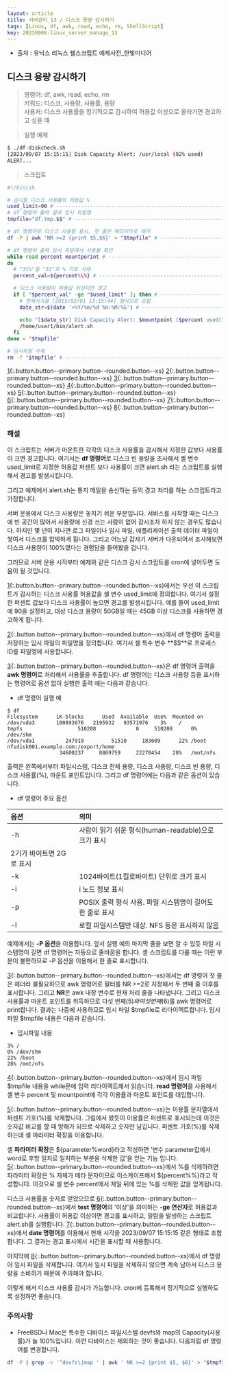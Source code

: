 ```yaml
---
layout: article
title: 서버관리_13 / 디스크 용량 감시하기
tags: [Linux, df, awk, read, echo, rm, ShellScript]
key: 20230908-linux_server_manage_13
---
```


- 출처 : 유닉스 리눅스 쉘스크립트 예제사전_한빛미디어

## 디스크 용량 감시하기

> 명령어: df, awk, read, echo, rm  
> 키워드: 디스크, 사용량, 사용률, 용량    
> 사용처: 디스크 사용률을 정기적으로 감시하여 허용값 이상으로 올라가면 경고하고 싶을 때 

> 실행 예제  

```bash
$ ./df-diskcheck.sh
[2023/09/07 15:15:15] Disk Capacity Alert: /usr/local (92% used)
ALERT...
```

> 스크립트

```bash
#!/bin/sh

# 감시할 디스크 사용률의 허용값 %
used_limit=90 # --------------------------------------------------------- 1
# df 명령어 출력 결과 임시 파일명
tmpfile="df.tmp.$$" # --------------------------------------------------- 2

# df 명령어로 디스크 사용량 표시. 첫 줄은 헤더이므로 제거
df -P | awk 'NR >=2 {print $5,$6}' > "$tmpfile" # ----------------------- 3

# df 명령어 출력 임시 파일에서 사용률 확인
while read percent mountporint # ---------------------------------------- 4
do
  # "31%"을 "31"로 % 기호 삭제
  percent_val=${percent%\%} # ------------------------------------------- 5

  # 디스크 사용량이 허용값 이상이면 경고
  if [ "$percent_val" -ge "$used_limit" ]; then # ----------------------- 6
    # 현재시각을 [2015/02/01 13:15:44] 형식으로 조합
    date_str=$(date '+%Y/%m/%d %H:%M:%S') # ----------------------------- 7

    echo "[$date_str] Disk Capacity Alert: $mountpoint ($percent used)"
    /home/user1/bin/alert.sh
  fi
done < "$tmpfile"

# 임시파일 삭제
rm -f "$tmpfile" # ------------------------------------------------------ 8
```

[1](#){:.button.button--primary.button--rounded.button--xs}
[2](#){:.button.button--primary.button--rounded.button--xs}
[3](#){:.button.button--primary.button--rounded.button--xs}
[4](#){:.button.button--primary.button--rounded.button--xs}
[5](#){:.button.button--primary.button--rounded.button--xs}
[6](#){:.button.button--primary.button--rounded.button--xs}
[7](#){:.button.button--primary.button--rounded.button--xs}
[8](#){:.button.button--primary.button--rounded.button--xs}


### **해설**

이 스크립트는 서버가 마운트한 각각의 디스크 사용률을 감시해서 지정한 값보다 사용률이 크면 경고합니다. 여기서는 **df 명령어**로 디스크 빈 용량을 조사해서 셸 변수 used_limit로 지정한 허용값 퍼센트 보다 사용률이 크면 alert.sh 라는 스크립트를 실행해서 경고를 발생시킵니다.

그리고 예제에서 alert.sh는 통지 메일을 송신하는 등의 경고 처리를 하는 스크립트라고 가정합니다.


서버 운용에서 디스크 사용량은 놓치기 쉬운 부분입니다. 서비스를 시작할 때는 디스크에 빈 공간이 많아서 사용량에 신경 쓰는 사람이 없어 감시조차 하지 않는 경우도 많습니다. 하지만 몇 년이 지나면 로그 파일이나 임시 파일, 애플리케이션 출력 데이터 파일이 쌓여서 디스크를 압박하게 됩니다. 그리고 어느날 갑자기 서버가 다운되어서 조사해보면 디스크 사용량이 100%였다는 경험담을 들어봤을 겁니다.

그러므로 서버 운용 시작부터 예제와 같은 디스크 감시 스크립트를 cron에 넣어두면 도움이 될 것입니다.

[1](#){:.button.button--primary.button--rounded.button--xs}에서는 우선 이 스크립트가 감시하는 디스크 사용률 허용값을 셸 변수 used_limit에 정의합니다. 여기서 설정한 퍼센트 값보다 디스크 사용률이 높으면 경고를 발생시킵니다. 예를 들어 used_limit에 90을 설정하고, 대상 디스크 용량이 50GB일 때는 45GB 이상 디스크를 사용하면 경고하게 됩니다.

[2](#){:.button.button--primary.button--rounded.button--xs}에서 df 명령어 출력을 저장하는 임시 파일의 파일명을 정의합니다. 여기서 셸 특수 변수 **$$**로 프로세스 ID를 파일명에 사용합니다.

[3](#){:.button.button--primary.button--rounded.button--xs}은 df 명령어 출력을 **awk 명령어**로 처리해서 사용률을 추출합니다. df 명령어는 디스크 사용량 등을 표시하는 명령어로 옵션 없이 실행한 출력 예는 다음과 같습니다.

- df 명령어 실행 예

```
$ df
Filesystem      1K-blocks      Used  Available  Use%  Mounted on
/dev/vda3       100893076   2195932	  93571976	  3%	/
tmpfs		           510208		      0	    510208		0%	/dev/shm
/dev/vda1          247919		  51510	    183609		22%	/boot
nfsdisk001.example.com:/export/home	
                 34600237	  8869759	  22270454	  28%	/mnt/nfs
```

출력은 왼쪽에서부터 파일시스템, 디스크 전체 용량, 디스크 사용량, 디스크 빈 용량, 디스크 사용률(%), 마운트 포인트입니다. 그리고 df 명령어에는 다음과 같은 옵션이 있습니다.

- df 명령어 주요 옵션

|옵션|의미|
|:---|:---|
|-h|사람이 읽기 쉬운 형식(human-readable)으로 크기 표시
    2기가 바이트면 2G로 표시|
|-k|1024바이트(1킬로바이트) 단위로 크기 표시|
|-i|i 노드 정보 표시|
|-p|POSIX 출력 형식 사용. 파일 시스템명이 길어도 한 줄로 표시|
|-l|로컬 파일시스템만 대상. NFS 등은 표시하지 않음|

예제에서는 **-P 옵션**을 이용합니다. 앞서 실행 예의 마지막 줄을 보면 알 수 있듯 파일 시스템명이 길면 df 명령어는 자동으로 줄바꿈을 합니다. 셸 스크립트를 다룰 때는 이런 부분이 불편하므로 -P 옵션을 이용해서 한 줄로 표시합니다.

[3](#){:.button.button--primary.button--rounded.button--xs}에서는 df 명령어 첫 줄은 헤더라 불필요하므로 awk 명령어로 필터를 NR >=2로 지정해서 두 번째 줄 이후를 표시합니다. 그리고 **NR**은 awk 내장 변수로 현재 처리 줄을 나타냅니다. 그리고 디스크 사용률과 마운트 포인트를 취득하므로 다섯 번째($5)와 여섯 번째($6)를 awk 명령어로 print합니다. 결과는 나중에 사용하므로 임시 파일 $tmpfile로 리다이렉트합니다. 임시 파일 $tmpfile 내용은 다음과 같습니다.

- 임시파일 내용

```
3% /
0% /dev/shm
22% /boot
28% /mnt/nfs
```
[4](#){:.button.button--primary.button--rounded.button--xs}에서 임시 파일 $tmpfile 내용을 while문에 입력 리다이렉트해서 읽습니다. **read 명령어**를 사용해서 셸 변수 percent 및 mountpoint에 각각 이용률과 마운트 포인트를 대입합니다.

[5](#){:.button.button--primary.button--rounded.button--xs}는 이용률 문자열에서 퍼센트 기호(%)를 삭제합니다. 그림에서 봤듯이 이용률은 퍼센트로 표시되는데 이것은 숫자값 비교를 할 때 방해가 되므로 삭제하고 숫자만 남깁니다. 퍼센트 기호(%)를 삭제하는데 셸 파라미터 확장을 이용합니다.

셸 **파라미터 확장**은 ${parameter%word}라고 작성하면 '변수 parameter값에서 word로 후방 일치로 일치하는 부분을 삭제한 값'을 얻는 기능 입니다. [5](#){:.button.button--primary.button--rounded.button--xs}에서 %를 삭제하려면 파라미터 확장은 % 자체가 메타 문자이므로 이스케이프해서 ${percent%\%}라고 작성합니다. 이것으로 셸 변수 percent에서 제일 뒤에 있는 %를 삭제한 값을 얻게됩니다.

디스크 사용률을 숫자로 얻었으므로 [6](#){:.button.button--primary.button--rounded.button--xs}에서 **test 명령어**의 '이상'을 의미하는 **-ge 연산자**로 허용값과 비교합니다. 사용률이 허용값 이상이면 경고를 표시하고, 알람을 발생하는 스크립트 alert.sh를 실행합니다. [7](#){:.button.button--primary.button--rounded.button--xs}에서 **date 명령어**를 이용해서 현재 시각을 2023/09/07 15:15:15 같은 형태로 조합합니다. 그 결과는 경고 표시에서 시간을 표시할 때 사용합니다.

마지막에 [8](#){:.button.button--primary.button--rounded.button--xs}에서 df 명령어 임시 파일을 삭제합니다. 여기서 임시 파일을 삭제하지 않으면 계속 남아서 디스크 용량을 소비하기 때문에 주의해야 합니다.

이렇게 해서 디스크 사용률 감시가 가능합니다. cron에 등록해서 정기적으로 실행하도록 설정하면 좋습니다.

### **주의사항**

- FreeBSD나 Mac은 특수한 디바이스 파일시스템 devfs와 map의 Capacity(사용률)가 늘 100%입니다. 이런 디바이스는 제외하는 것이 좋습니다. 다음처럼 df 명령어를 변경합니다.

```bash
df -P | grep -v '^devfs\|map ' | awk ' NR >=2 {print $5, $6}' > "$tmpfile"
```

